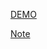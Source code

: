[DEMO](https://chihtsunglu.github.io/E-commerce-dashboard/)

[Note](https://alvislu01.notion.site/E-commerce-Project-78831c72fd8149f8ab54f3e4203f6120)
